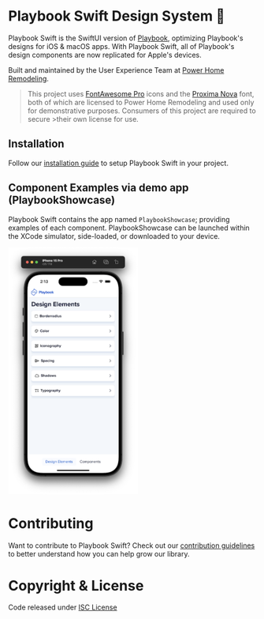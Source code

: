 # Playbook Swift Design System 📱

Playbook Swift is the SwiftUI version of [Playbook](https://playbook.powerapp.cloud/), optimizing Playbook's designs for iOS & macOS apps. With Playbook Swift, all of Playbook's design components are now replicated for Apple's devices.

Built and maintained by the User Experience Team at [Power Home Remodeling](https://www.techatpower.com/).

>This project uses [FontAwesome Pro](https://fontawesome.com/icons) icons and the [Proxima Nova](https://www.marksimonson.com/fonts/view/proxima-nova) font, both of which are licensed to Power Home Remodeling and used only for demonstrative purposes. Consumers of this project are required to secure >their own license for use.

## Installation

Follow our [installation guide](Installation.md) to setup Playbook Swift in your project.



## Component Examples via demo app (PlaybookShowcase)

Playbook Swift contains the app named `PlaybookShowcase`; providing examples of each component. PlaybookShowcase can be launched within the XCode simulator, side-loaded, or downloaded to your device.

<img src="./playbook-showcase.png" height="500px" />



# Contributing

Want to contribute to Playbook Swift? Check out our [contribution guidelines](Contribution.md) to better understand how you can help grow our library.


# Copyright & License

Code released under [ISC License](License.md)

